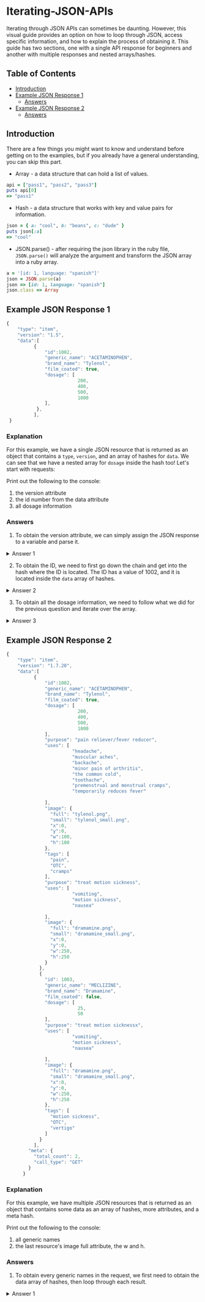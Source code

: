 # Iterating-JSON-APIs

Iterating through JSON APIs can sometimes be daunting. However, this visual guide provides an option on how to loop through JSON, access specific information, and how to explain the process of obtaining it. This guide has two sections, one with a single API response for beginners and another with multiple responses and nested arrays/hashes. 

## Table of Contents
- [Introduction](#introduction)
- [Example JSON Response 1](#example-json-response-1)
  - [Answers](#answers)
- [Example JSON Response 2](#example-json-response-2)
  - [Answers](#answers)

## Introduction
There are a few things you might want to know and understand before getting on to the examples, but if you already have a general understanding, you can skip this part.

- Array - a data structure that can hold a list of values.
```ruby
api = ["pass1", "pass2", "pass3"]
puts api[0]
=> "pass1"
```
- Hash - a data structure that works with key and value pairs for information.
```ruby
json = { a: "cool", b: "beans", c: "dude" }
puts json[:a]
=> "cool"
```

- JSON.parse() - after requiring the json library in the ruby file, `JSON.parse()` will analyze the argument and transform the JSON array into a ruby array.

```ruby
a = '[id: 1, language: "spanish"]'
json = JSON.parse(a)
json => [id: 1, language: "spanish"]
json.class => Array

```

## Example JSON Response 1

```javascript
{
    "type": "item",
    "version": "1.5",
    "data":[
          {
              "id":1002,
              "generic_name": "ACETAMINOPHEN",
              "brand_name": "Tylenol",
              "film_coated": true,
              "dosage": [
                          200,
                          400,
                          500,
                          1000
              ],
           },
          ],         
 }
```

### Explanation
For this example, we have a single JSON resource that is returned as an object that contains a `type`, `version`, and an array of hashes for `data`. We can see that we have a nested array for `dosage` inside the hash too! Let's start with requests:

Print out the following to the console:
1) the version attribute 
2) the id number from the data attribute
3) all dosage information 


### Answers
1) To obtain the version attribute, we can simply assign the JSON response to a variable and parse it.
<details>
  <summary>Answer 1</summary>
  
```ruby
json = JSON.parse'{
  "type": "item",
  "version": "1.5",
  "data":[
        {
            "id":1002,
            "generic_name": "ACETAMINOPHEN",
            "brand_name": "Tylenol",
            "film_coated": true,
            "dosage": [
                        200,
                        400,
                        500,
                        1000
            ]
          }
        ]
      }'

puts json['version']
```

From the API response, version is simply a key,value pair (like a hash), so we can use the key `version` to obtain the value (1.5).
</details>

2) To obtain the ID, we need to first go down the chain and get into the hash where the ID is located. The ID has a value of 1002, and it is located inside the `data` array of hashes.
<details>
  <summary>Answer 2</summary>
  
```ruby
json = JSON.parse'{
  "type": "item",
  "version": "1.5",
  "data":[
        {
            "id":1002,
            "generic_name": "ACETAMINOPHEN",
            "brand_name": "Tylenol",
            "film_coated": true,
            "dosage": [
                        200,
                        400,
                        500,
                        1000
            ]
          }
        ]
      }'

puts json['data'][0]['id']
```
It's a little ugly on how its presented, but we can retrieve the value by first assigning the variable json and parsing it. We then use the `data` key to access the array, access the first index of the array by appending `[0]`, and then use the `id` key to access the number of 1002.
</details>

3) To obtain all the dosage information, we need to follow what we did for the previous question and iterate over the array. 

<details>
  <summary>Answer 3</summary>
  
```ruby
json = JSON.parse'{
  "type": "item",
  "version": "1.5",
  "data":[
        {
            "id":1002,
            "generic_name": "ACETAMINOPHEN",
            "brand_name": "Tylenol",
            "film_coated": true,
            "dosage": [
                        200,
                        400,
                        500,
                        1000
            ]
          }
        ]
      }'

 json['data'][0]['dosage'].each do |dosage|
  puts dosage
 end
```
</details>


## Example JSON Response 2

```javascript
{
    "type": "item",
    "version": "1.7.20",
    "data":[
          {
              "id":1002,
              "generic_name": "ACETAMINOPHEN",
              "brand_name": "Tylenol",
              "film_coated": true,
              "dosage": [
                          200,
                          400,
                          500,
                          1000
              ],
              "purpose": "pain reliever/fever reducer",
              "uses": [
                        "headache",
                        "muscular aches",
                        "backache",
                        "minor pain of arthritis",
                        "the common cold",
                        "toothache",
                        "premenstrual and menstrual cramps",
                        "temporarily reduces fever"
                        
              ],
              "image": {
                "full": "tylenol.png",
                "small": "tylenol_small.png",
                "x":0,
                "y":0,
                "w":100,
                "h":100
              },
              "tags": [
                "pain",
                "OTC",
                "cramps"
              ],
              "purpose": "treat motion sickness",
              "uses": [
                        "vomiting",
                        "motion sickness",
                        "nausea"
                        
              ],
              "image": {
                "full": "dramamine.png",
                "small": "dramamine_small.png",
                "x":0,
                "y":0,
                "w":250,
                "h":250
              }
            },
            {
              "id": 1003,
              "generic_name": "MECLIZINE",
              "brand_name": "Dramamine",
              "film_coated": false,
              "dosage": [
                          25,
                          50
              ],
              "purpose": "treat motion sicknessx",
              "uses": [
                        "vomiting",
                        "motion sickness",
                        "nausea"
                        
              ],
              "image": {
                "full": "dramamine.png",
                "small": "dramamine_small.png",
                "x":0,
                "y":0,
                "w":250,
                "h":250
              },
              "tags": [
                "motion sickness",
                "OTC",
                "vertigo"
              ]
            }
          ],
        "meta": {
          "total_count": 2,
          "call_type": "GET"
        }
      }
```
### Explanation
For this example, we have multiple JSON resources that is returned as an object that contains some data as an array of hashes, more attributes, and a meta hash. 

Print out the following to the console:
1) all generic names 
2) the last resource's image full attribute, the w and h.

### Answers
1) To obtain every generic names in the request, we first need to obtain the data array of hashes, then loop through each result.
<details>
  <summary>Answer 1</summary>
  
```ruby
json['data'].each do |x|
  puts x['generic_name']
end
```
2) In order to obtain the last image attributes, we first have to access the data array, and then print the specific attributes.
  <summary>Answer 2</summary>
  
```ruby
puts json['data'][1]['image']['full']
puts json['data'][1]['image']['w']
puts json['data'][1]['image']['h']
```
</details>

